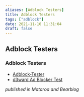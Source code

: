 ```yaml
---
aliases: [Adblock Testers]
title: Adblock Testers
tags: ["adblock"]
date: 2021-11-10 11:31:04
draft: false
---
```


## Adblock Testers

### Adblock Testers

- [Adblock-Tester](https://adblock-tester.com/)
- [d3ward Ad Blocker Test](https://d3ward.github.io/toolz/adblock.html)

_published in Mataroa and Bearblog_
